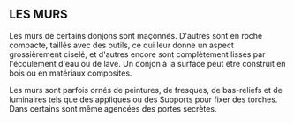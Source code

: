 ## LES MURS


Les murs de certains donjons sont maçonnés. D'autres
sont en roche compacte, taillés avec des outils, ce qui leur
donne un aspect grossièrement ciselé, et d'autres encore
sont complètement lissés par l'écoulement d'eau ou de lave.
Un donjon à la surface peut être construit en bois ou en
matériaux composites.

Les murs sont parfois ornés de peintures, de fresques,
de bas-reliefs et de luminaires tels que des appliques ou des
Supports pour fixer des torches. Dans certains sont même
agencées des portes secrètes.
